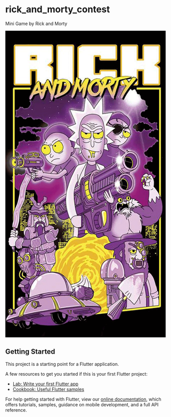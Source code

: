 # rick_and_morty_contest

Mini Game by Rick and Morty

<img src="https://github.com/Korpag/Rick_and_Morty_Game/blob/main/assets/images/homePage.gif" width="540" height="960">

## Getting Started

This project is a starting point for a Flutter application.

A few resources to get you started if this is your first Flutter project:

- [Lab: Write your first Flutter app](https://flutter.dev/docs/get-started/codelab)
- [Cookbook: Useful Flutter samples](https://flutter.dev/docs/cookbook)

For help getting started with Flutter, view our
[online documentation](https://flutter.dev/docs), which offers tutorials,
samples, guidance on mobile development, and a full API reference.
